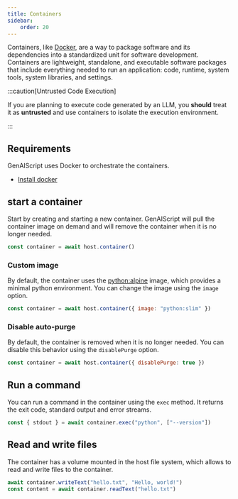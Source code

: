 ```yaml
---
title: Containers
sidebar:
    order: 20
---
```


Containers, like [Docker](https://www.docker.com/), are a way to package software and its dependencies into a standardized unit for software development. Containers are lightweight, standalone, and executable software packages that include everything needed to run an application: code, runtime, system tools, system libraries, and settings.

:::caution[Untrusted Code Execution]

If you are planning to execute code generated by an LLM, you **should** treat it as **untrusted** and use containers to isolate the execution environment.

:::

## Requirements

GenAIScript uses Docker to orchestrate the containers.

-   [Install docker](https://docs.docker.com/engine/install/)

## start a container

Start by creating and starting a new container. GenAIScript will pull the container image on demand
and will remove the container when it is no longer needed.

```js
const container = await host.container()
```

### Custom image

By default, the container uses the [python:alpine](https://hub.docker.com/_/python/) image, which provides a minimal python environment. You can change the image using the `image` option.

```js
const container = await host.container({ image: "python:slim" })
```

### Disable auto-purge

By default, the container is removed when it is no longer needed. You can disable this behavior using the `disablePurge` option.

```js
const container = await host.container({ disablePurge: true })
```

## Run a command

You can run a command in the container using the `exec` method. It returns the exit code, standard output and error streams.

```js
const { stdout } = await container.exec("python", ["--version"])
```

## Read and write files

The container has a volume mounted in the host file system, which allows to read and write files to the container.

```js
await container.writeText("hello.txt", "Hello, world!")
const content = await container.readText("hello.txt")
```
